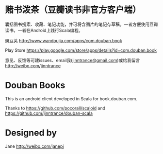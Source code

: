 赌书泼茶（豆瓣读书非官方客户端）
=============

囊括图书搜索、收藏、笔记功能，并可将含图片的笔记存草稿。一者方便使用豆瓣读书，一者在Android上践行Scala编程。

豌豆荚 http://www.wandoujia.com/apps/com.douban.book

Play Store https://play.google.com/store/apps/details?id=com.douban.book

意见、反馈等可建issues、email我(jinntrance@gmail.com)或给我留言 http://weibo.com/jinntrance

Douban Books
=============

This is an android client developed in Scala for book.douban.com.

Thanks to https://github.com/pocorall/scaloid and https://github.com/jinntrance/douban-scala

Designed by
============= 
Jane http://weibo.com/janepi
